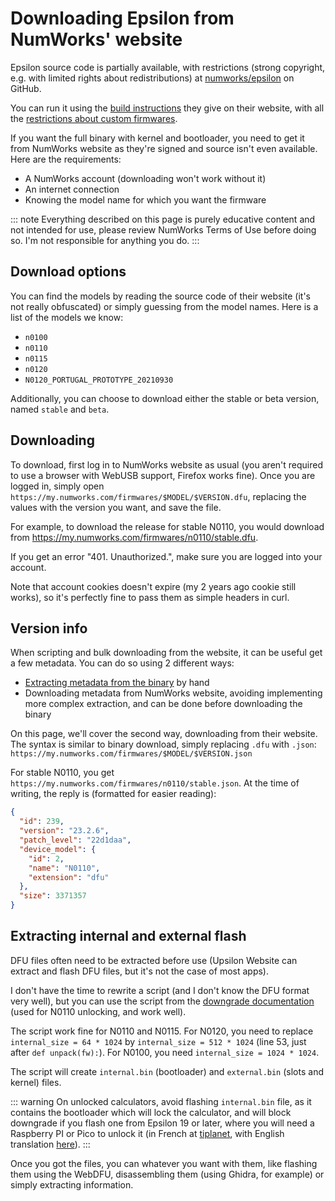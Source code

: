# Downloading Epsilon from NumWorks' website

Epsilon source code is partially available, with restrictions (strong copyright,
e.g. with limited rights about redistributions) at [numworks/epsilon] on GitHub.

You can run it using the [build instructions] they give on their website, with
all the [restrictions about custom firmwares](../firmware/userland.md#loading-custom-userland).

If you want the full binary with kernel and bootloader, you need to get it from
NumWorks website as they're signed and source isn't even available. Here are the
requirements:

- A NumWorks account (downloading won't work without it)
- An internet connection
- Knowing the model name for which you want the firmware

::: note
Everything described on this page is purely educative content and not intended
for use, please review NumWorks Terms of Use before doing so. I'm not
responsible for anything you do.
:::

## Download options

You can find the models by reading the source code of their website (it's not
really obfuscated) or simply guessing from the model names. Here is a list of
the models we know:

- `n0100`
- `n0110`
- `n0115`
- `n0120`
- `N0120_PORTUGAL_PROTOTYPE_20210930`

Additionally, you can choose to download either the stable or beta version,
named `stable` and `beta`.

## Downloading

To download, first log in to NumWorks website as usual (you aren't required to
use a browser with WebUSB support, Firefox works fine). Once you are logged in,
simply open `https://my.numworks.com/firmwares/$MODEL/$VERSION.dfu`, replacing
the values with the version you want, and save the file.

For example, to download the release for stable N0110, you would download from
<https://my.numworks.com/firmwares/n0110/stable.dfu>.

If you get an error "401. Unauthorized.", make sure you are logged into your
account.

Note that account cookies doesn't expire (my 2 years ago cookie still works), so
it's perfectly fine to pass them as simple headers in curl.

## Version info

When scripting and bulk downloading from the website, it can be useful get a few
metadata. You can do so using 2 different ways:

- [Extracting metadata from the binary](../firmware/addresses-structures.md) by
  hand
- Downloading metadata from NumWorks website, avoiding implementing more complex
  extraction, and can be done before downloading the binary

On this page, we'll cover the second way, downloading from their website. The
syntax is similar to binary download, simply replacing `.dfu` with `.json`:
`https://my.numworks.com/firmwares/$MODEL/$VERSION.json`

For stable N0110, you get `https://my.numworks.com/firmwares/n0110/stable.json`.
At the time of writing, the reply is (formatted for easier reading):

```json
{
  "id": 239,
  "version": "23.2.6",
  "patch_level": "22d1daa",
  "device_model": {
    "id": 2,
    "name": "N0110",
    "extension": "dfu"
  },
  "size": 3371357
}
```

## Extracting internal and external flash

DFU files often need to be extracted before use (Upsilon Website can extract and
flash DFU files, but it's not the case of most apps).

I don't have the time to rewrite a script (and I don't know the DFU format very
well), but you can use the script from the [downgrade documentation] (used for
N0110 unlocking, and work well).

The script work fine for N0110 and N0115. For N0120, you need to replace
`internal_size = 64 * 1024` by `internal_size = 512 * 1024` (line 53, just after
`def unpack(fw):`). For N0100, you need `internal_size = 1024 * 1024`.

The script will create `internal.bin` (bootloader) and `external.bin`
(slots and kernel) files.

::: warning
On unlocked calculators, avoid flashing `internal.bin` file, as it contains the
bootloader which will lock the calculator, and will block downgrade if you flash
one from Epsilon 19 or later, where you will need a Raspberry PI or Pico to
unlock it (in French at [tiplanet](https://tiplanet.org/forum/viewtopic.php?f=113&t=25191),
with English translation [here](https://github.com/ErynGalen/nw-rpi-guide)).
:::

Once you got the files, you can whatever you want with them, like flashing them
using the WebDFU, disassembling them (using Ghidra, for example) or simply
extracting information.

[numworks/epsilon]: https://github.com/numworks/epsilon
[build instructions]: https://www.numworks.com/engineering/software/build/
[downgrade documentation]: https://guide.getomega.dev/docs/unlock/phi/install-epsilon-18-2-0

